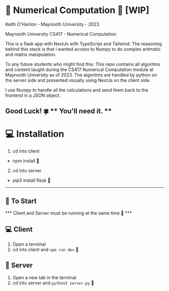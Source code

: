 # 🧮 Numerical Computation 🤖 [WIP]

Keith O'Hanlon - Maynooth University - 2023

Maynooth University CS417 - Numerical Computation

This is a flask app with NextJs with TypeScript and Tailwind. The reasoning behind this stack is that i wanted access to Numpy to do 
complex aritmatic and matrix manipulation.

To any future students who might find this: This repo contains all algoritms and content taught during the CS417 Numerical Computation
module at Maynooth University as of 2023. The algoritms are handled by python on the server side and presented visually using NextJs
on the client side.

I use Numpy to handle all the calculations and send them back to the frontend in a JSON object.

Good Luck! 🍀 ** You'll need it. ** 
---
# 💻 Installation
1. cd into client
- npm install 🚀
2. cd into server
- pip3 install flask 🐍
---
## 🚀 To Start
*** Client and Server must be running at the same time 🤝 *** 

## 💻 Client
1. Open a terminal
2. cd into client and `npm run dev` 🚀
## 🐍 Server
1. Open a new tab in the terminal
2. cd into server and `python3 server.py` 🤖
